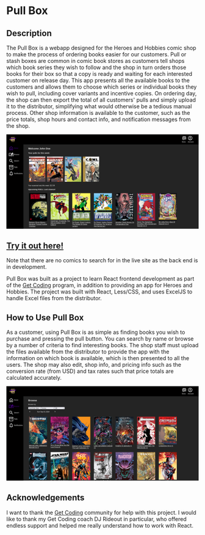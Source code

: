 # Pull Box


## Description
The Pull Box is a webapp designed for the Heroes and Hobbies comic shop to make the process of ordering books easier for our customers. Pull or stash boxes are common in comic book stores as customers tell shops which book series they wish to follow and the shop in turn orders those books for their box so that a copy is ready and waiting for each interested customer on release day. This app presents all the available books to the customers and allows them to choose which series or individual books they wish to pull, including cover variants and incentive copies. On ordering day, the shop can then export the total of all customers' pulls and simply upload it to the distributor, simplifying what would otherwise be a tedious manual process. Other shop information is available to the customer, such as the price totals, shop hours and contact info, and notification messages from the shop.

![Example screenshot of home page](https://github.com/GeoffDeal/PullBox/blob/master/example_files/HomeExample.png)

## [Try it out here!](https://geoffdeal.github.io/PullBox/)
Note that there are no comics to search for in the live site as the back end is in development.
 
Pull Box was built as a project to learn React frontend development as part of the [Get Coding](https://www.getcoding.ca/) program, in addition to providing an app for Heroes and Hobbies. The project was built with React, Less/CSS, and uses ExcelJS to handle Excel files from the distributor.

## How to Use Pull Box
As a customer, using Pull Box is as simple as finding books you wish to purchase and pressing the pull button. You can search by name or browse by a number of criteria to find interesting books. The shop staff must upload the files available from the distributor to provide the app with the information on which book is available, which is then presented to all the users. The shop may also edit, shop info, and pricing info such as the conversion rate (from USD) and tax rates such that price totals are calculated accurately.

![Example screenshot of browse page](https://github.com/GeoffDeal/PullBox/blob/master/example_files/BrowseExample.png)

## Acknowledgements
I want to thank the [Get Coding](https://www.getcoding.ca/) community for help with this project. I would like to thank my Get Coding coach DJ Rideout in particular, who offered endless support and helped me really understand how to work with React.

